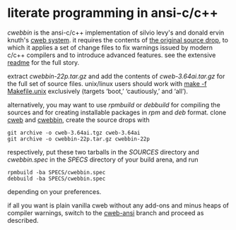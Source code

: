 # literate programming in ansi-c/c++

*cwebbin* is the ansi-c/c++ implementation of silvio levy's and donald ervin
knuth's [cweb system](http://www-cs-faculty.stanford.edu/~uno/cweb.html). it
requires the contents of [the original source
drop](https://www.ctan.org/tex-archive/web/c_cpp/cweb/cweb.tar.gz), to
which it applies a set of change files to fix warnings issued by modern c/c++
compilers and to introduce advanced features. see the extensive
[readme](README.22p) for the full story.

extract *cwebbin-22p.tar.gz* and add the contents of *cweb-3.64ai.tar.gz* for
the full set of source files.  unix/linux  users should work with
[make -f Makefile.unix](Makefile.unix) exclusively (targets ‘boot,’
‘cautiously,’ and ‘all’).

alternatively, you may want to use *rpmbuild* or *debbuild* for compiling the
sources and for creating installable packages in *rpm* and *deb* format. clone
[cweb](https://github.com/ascherer/cweb) and
[cwebbin](https://github.com/ascherer/cwebbin), create the source drops with
```
git archive -o cweb-3.64ai.tgz cweb-3.64ai
git archive -o cwebbin-22p.tar.gz cwebbin-22p
```
respectively, put these two tarballs in the *SOURCES* directory and
*cwebbin.spec* in the *SPECS* directory of your build arena, and run
```
rpmbuild -ba SPECS/cwebbin.spec
debbuild -ba SPECS/cwebbin.spec
```
depending on your preferences.

if all you want is plain vanilla cweb without any add-ons and minus heaps of
compiler warnings, switch to the
[cweb-ansi](https://github.com/ascherer/cwebbin/tree/cweb-ansi) branch and
proceed as described.
